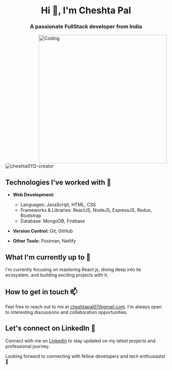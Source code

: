 <h1 align="center">Hi 👋, I'm Cheshta Pal</h1>
<h3 align="center">A passionate FullStack developer from India</h3>

<img align="right" alt="Coding" width="400" src="[[https://media.tenor.com/NOYF3f82b_gAAAAC/programmer.gif](https://res.cloudinary.com/practicaldev/image/fetch/s--2bZIjPGC--/c_limit%2Cf_auto%2Cfl_progressive%2Cq_66%2Cw_880/https://dev-to-uploads.s3.amazonaws.com/i/d4tvukbt5mra37cvwklk.gif)](https://media.giphy.com/media/paTz7UZbPfTZFRYnnB/giphy.gif)">

<p align="left"> <img src="https://komarev.com/ghpvc/?username=cheshta0112-creator&label=Profile%20views&color=0e75b6&style=flat" alt="cheshta0112-creator" /> </p>

## Technologies I've worked with 📁

- **Web Development:**
  - Languages: JavaScript, HTML, CSS
  - Frameworks & Libraries: ReactJS, NodeJS, ExpressJS, Redux, Bootstrap
  - Database: MongoDB, Firebase

- **Version Control:** Git, GitHub

- **Other Tools:** Postman, Netlify

## What I'm currently up to 🌱

I'm currently focusing on mastering React.js, diving deep into its ecosystem, and building exciting projects with it.

## How to get in touch 📫

Feel free to reach out to me at [cheshtapal07@gmail.com](mailto:cheshtapal07@gmail.com). I'm always open to interesting discussions and collaboration opportunities.

## Let's connect on LinkedIn 🤝

Connect with me on [LinkedIn](https://www.linkedin.com/in/cheshta-pal) to stay updated on my latest projects and professional journey.

Looking forward to connecting with fellow developers and tech enthusiasts! 🚀


